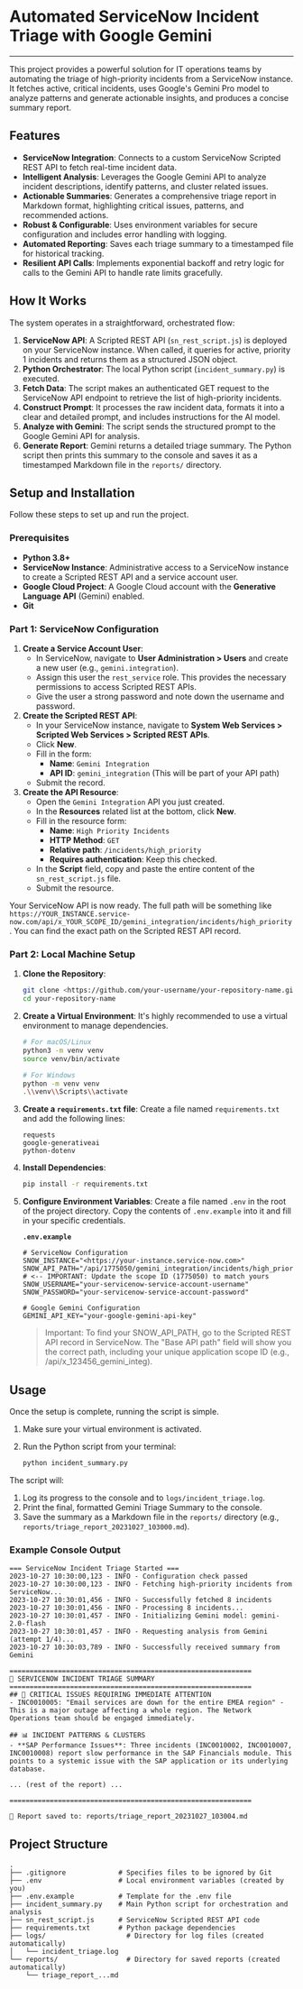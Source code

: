 # Automated ServiceNow Incident Triage with Google Gemini

---

This project provides a powerful solution for IT operations teams by automating the triage of high-priority incidents from a ServiceNow instance. It fetches active, critical incidents, uses Google's Gemini Pro model to analyze patterns and generate actionable insights, and produces a concise summary report.

## Features

- **ServiceNow Integration**: Connects to a custom ServiceNow Scripted REST API to fetch real-time incident data.
- **Intelligent Analysis**: Leverages the Google Gemini API to analyze incident descriptions, identify patterns, and cluster related issues.
- **Actionable Summaries**: Generates a comprehensive triage report in Markdown format, highlighting critical issues, patterns, and recommended actions.
- **Robust & Configurable**: Uses environment variables for secure configuration and includes error handling with logging.
- **Automated Reporting**: Saves each triage summary to a timestamped file for historical tracking.
- **Resilient API Calls**: Implements exponential backoff and retry logic for calls to the Gemini API to handle rate limits gracefully.

## How It Works

The system operates in a straightforward, orchestrated flow:

1. **ServiceNow API**: A Scripted REST API (`sn_rest_script.js`) is deployed on your ServiceNow instance. When called, it queries for active, priority 1 incidents and returns them as a structured JSON object.
2. **Python Orchestrator**: The local Python script (`incident_summary.py`) is executed.
3. **Fetch Data**: The script makes an authenticated GET request to the ServiceNow API endpoint to retrieve the list of high-priority incidents.
4. **Construct Prompt**: It processes the raw incident data, formats it into a clear and detailed prompt, and includes instructions for the AI model.
5. **Analyze with Gemini**: The script sends the structured prompt to the Google Gemini API for analysis.
6. **Generate Report**: Gemini returns a detailed triage summary. The Python script then prints this summary to the console and saves it as a timestamped Markdown file in the `reports/` directory.

## Setup and Installation

Follow these steps to set up and run the project.

### Prerequisites

- **Python 3.8+**
- **ServiceNow Instance**: Administrative access to a ServiceNow instance to create a Scripted REST API and a service account user.
- **Google Cloud Project**: A Google Cloud account with the **Generative Language API** (Gemini) enabled.
- **Git**

### Part 1: ServiceNow Configuration

1. **Create a Service Account User**:
    - In ServiceNow, navigate to **User Administration > Users** and create a new user (e.g., `gemini.integration`).
    - Assign this user the `rest_service` role. This provides the necessary permissions to access Scripted REST APIs.
    - Give the user a strong password and note down the username and password.
2. **Create the Scripted REST API**:
    - In your ServiceNow instance, navigate to **System Web Services > Scripted Web Services > Scripted REST APIs**.
    - Click **New**.
    - Fill in the form:
        - **Name**: `Gemini Integration`
        - **API ID**: `gemini_integration` (This will be part of your API path)
    - Submit the record.
3. **Create the API Resource**:
    - Open the `Gemini Integration` API you just created.
    - In the **Resources** related list at the bottom, click **New**.
    - Fill in the resource form:
        - **Name**: `High Priority Incidents`
        - **HTTP Method**: `GET`
        - **Relative path**: `/incidents/high_priority`
        - **Requires authentication**: Keep this checked.
    - In the **Script** field, copy and paste the entire content of the `sn_rest_script.js` file.
    - Submit the resource.

Your ServiceNow API is now ready. The full path will be something like `https://YOUR_INSTANCE.service-now.com/api/x_YOUR_SCOPE_ID/gemini_integration/incidents/high_priority`. You can find the exact path on the Scripted REST API record.

### Part 2: Local Machine Setup

1. **Clone the Repository**:
    
    ```bash
    git clone <https://github.com/your-username/your-repository-name.git>
    cd your-repository-name
    
    ```
    
2. **Create a Virtual Environment**:
It's highly recommended to use a virtual environment to manage dependencies.
    
    ```bash
    # For macOS/Linux
    python3 -m venv venv
    source venv/bin/activate
    
    # For Windows
    python -m venv venv
    .\\venv\\Scripts\\activate
    
    ```
    
3. **Create a `requirements.txt` file**:
Create a file named `requirements.txt` and add the following lines:
    
    ```
    requests
    google-generativeai
    python-dotenv
    
    ```
    
4. **Install Dependencies**:
    
    ```bash
    pip install -r requirements.txt
    
    ```
    
5. **Configure Environment Variables**:
Create a file named `.env` in the root of the project directory. Copy the contents of `.env.example` into it and fill in your specific credentials. 
    
    **`.env.example`**
    
    ```
    # ServiceNow Configuration
    SNOW_INSTANCE="<https://your-instance.service-now.com>"
    SNOW_API_PATH="/api/1775050/gemini_integration/incidents/high_priority" # <-- IMPORTANT: Update the scope ID (1775050) to match yours
    SNOW_USERNAME="your-servicenow-service-account-username"
    SNOW_PASSWORD="your-servicenow-service-account-password"
    
    # Google Gemini Configuration
    GEMINI_API_KEY="your-google-gemini-api-key"
    
    ```
    
    > Important: To find your SNOW_API_PATH, go to the Scripted REST API record in ServiceNow. The "Base API path" field will show you the correct path, including your unique application scope ID (e.g., /api/x_123456_gemini_integ).
    > 

## Usage

Once the setup is complete, running the script is simple.

1. Make sure your virtual environment is activated.
2. Run the Python script from your terminal:
    
    ```bash
    python incident_summary.py
    
    ```
    

The script will:

1. Log its progress to the console and to `logs/incident_triage.log`.
2. Print the final, formatted Gemini Triage Summary to the console.
3. Save the summary as a Markdown file in the `reports/` directory (e.g., `reports/triage_report_20231027_103000.md`).

### Example Console Output

```
=== ServiceNow Incident Triage Started ===
2023-10-27 10:30:00,123 - INFO - Configuration check passed
2023-10-27 10:30:00,123 - INFO - Fetching high-priority incidents from ServiceNow...
2023-10-27 10:30:01,456 - INFO - Successfully fetched 8 incidents
2023-10-27 10:30:01,456 - INFO - Processing 8 incidents...
2023-10-27 10:30:01,457 - INFO - Initializing Gemini model: gemini-2.0-flash
2023-10-27 10:30:01,457 - INFO - Requesting analysis from Gemini (attempt 1/4)...
2023-10-27 10:30:03,789 - INFO - Successfully received summary from Gemini

============================================================
🎯 SERVICENOW INCIDENT TRIAGE SUMMARY
============================================================
## 🚨 CRITICAL ISSUES REQUIRING IMMEDIATE ATTENTION
- INC0010005: "Email services are down for the entire EMEA region" - This is a major outage affecting a whole region. The Network Operations team should be engaged immediately.

## 📊 INCIDENT PATTERNS & CLUSTERS
- **SAP Performance Issues**: Three incidents (INC0010002, INC0010007, INC0010008) report slow performance in the SAP Financials module. This points to a systemic issue with the SAP application or its underlying database.

... (rest of the report) ...

============================================================

📄 Report saved to: reports/triage_report_20231027_103004.md

```

## Project Structure

```
.
├── .gitignore             # Specifies files to be ignored by Git
├── .env                   # Local environment variables (created by you)
├── .env.example           # Template for the .env file
├── incident_summary.py    # Main Python script for orchestration and analysis
├── sn_rest_script.js      # ServiceNow Scripted REST API code
├── requirements.txt       # Python package dependencies
├── logs/                    # Directory for log files (created automatically)
│   └── incident_triage.log
└── reports/                 # Directory for saved reports (created automatically)
    └── triage_report_...md

```
